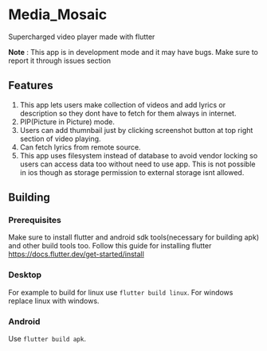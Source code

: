 # Media_Mosaic
Supercharged video player made with flutter

**Note** : This app is in development mode and it may have bugs. Make sure to report it through issues section

## Features
1. This app lets users make collection of videos and add lyrics or description so they dont have to fetch for them always in internet.
2. PIP(Picture in Picture) mode. 
3. Users can add thumnbail just by clicking screenshot button at top right section of video playing.
4. Can fetch lyrics from remote source.
5. This app uses filesystem instead of database to avoid vendor locking so users can access data too without need to use app. This is not possible in ios though as storage permission to external storage isnt allowed.

## Building

### Prerequisites
Make sure to install flutter and android sdk tools(necessary for building apk) and other build tools too. Follow this guide for installing flutter 
https://docs.flutter.dev/get-started/install

### Desktop
For example to build for linux use `flutter build linux`. For windows replace linux with windows.

### Android
Use `flutter build apk`.
